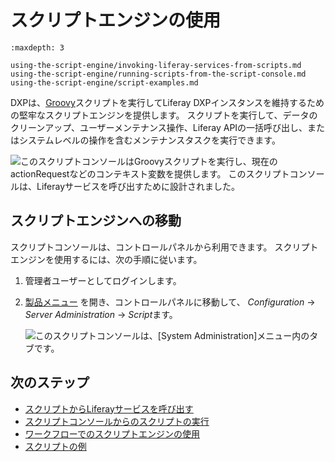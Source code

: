 # スクリプトエンジンの使用

```{toctree}
:maxdepth: 3

using-the-script-engine/invoking-liferay-services-from-scripts.md
using-the-script-engine/running-scripts-from-the-script-console.md
using-the-script-engine/script-examples.md
```

DXPは、[Groovy](http://groovy-lang.org/)スクリプトを実行してLiferay DXPインスタンスを維持するための堅牢なスクリプトエンジンを提供します。 スクリプトを実行して、データのクリーンアップ、ユーザーメンテナンス操作、Liferay APIの一括呼び出し、またはシステムレベルの操作を含むメンテナンスタスクを実行できます。

![このスクリプトコンソールはGroovyスクリプトを実行し、現在のactionRequestなどのコンテキスト変数を提供します。 このスクリプトコンソールは、Liferayサービスを呼び出すために設計されました。](./using-the-script-engine/images/01.png)

## スクリプトエンジンへの移動

スクリプトコンソールは、コントロールパネルから利用できます。 スクリプトエンジンを使用するには、次の手順に従います。

1.  管理者ユーザーとしてログインします。

2.  [製品メニュー](../getting-started/navigating-dxp.md) を開き、コントロールパネルに移動して、 *Configuration* → *Server Administration* → *Script*ます。

    ![このスクリプトコンソールは、[System Administration]メニュー内のタブです。](./using-the-script-engine/images/02.png)

## 次のステップ

  - [スクリプトからLiferayサービスを呼び出す](./using-the-script-engine/invoking-liferay-services-from-scripts.md)
  - [スクリプトコンソールからのスクリプトの実行](./using-the-script-engine/running-scripts-from-the-script-console.md)
  - [ワークフローでのスクリプトエンジンの使用](../process-automation/workflow/developer-guide/using-the-script-engine-in-workflow.md)
  - [スクリプトの例](./using-the-script-engine/script-examples.md)
